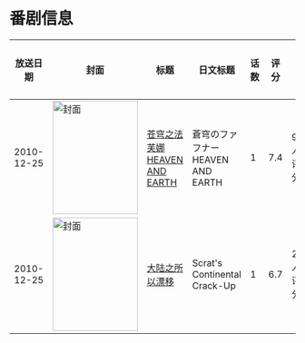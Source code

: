 # 番剧信息

|放送日期|封面|标题|日文标题|话数|评分|评分人数|
|---|---|---|---|---|---|---|
|2010-12-25|<img src="//lain.bgm.tv/pic/cover/c/58/47/14109_tei0o.jpg" alt="封面" style="width:150px;height:200px;object-fit:cover;">|[苍穹之法芙娜 HEAVEN AND EARTH](https://bangumi.tv/subject/14109)|蒼穹のファフナー HEAVEN AND EARTH|1|7.4|925人评分|
|2010-12-25|<img src="//lain.bgm.tv/pic/cover/c/cf/71/276142_uUbu5.jpg" alt="封面" style="width:150px;height:200px;object-fit:cover;">|[大陆之所以漂移](https://bangumi.tv/subject/276142)|Scrat's Continental Crack-Up|1|6.7|21人评分|
